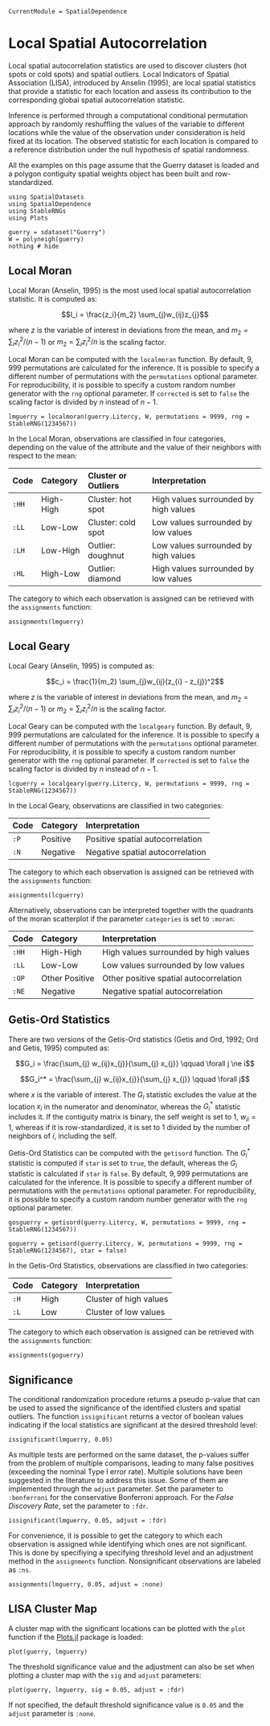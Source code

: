 ```@meta
CurrentModule = SpatialDependence
```

# Local Spatial Autocorrelation

Local spatial autocorrelation statistics are used to discover clusters (hot spots or cold spots) and spatial outliers. Local Indicators of Spatial Association (LISA), introduced by Anselin (1995), are local spatial statistics that provide a statistic for each location and assess its contribution to the corresponding global spatial autocorrelation statistic.

Inference is performed through a computational conditional permutation approach by randomly reshuffling the values of the variable to different locations while the value of the observation under consideration is held fixed at its location. The observed statistic for each location is compared to a reference distribution under the null hypothesis of spatial randomness.

All the examples on this page assume that the Guerry dataset is loaded and a polygon contiguity spatial weights object has been built and row-standardized.
```@example lscor
using SpatialDatasets
using SpatialDependence
using StableRNGs
using Plots

guerry = sdataset("Guerry")
W = polyneigh(guerry) 
nothing # hide
```

## Local Moran

Local Moran (Anselin, 1995) is the most used local spatial autocorrelation statistic. It is computed as:
```math
I_i = \frac{z_i}{m_2} \sum_{j}w_{ij}z_{j}
```
where $z$ is the variable of interest in deviations from the mean, and $m_2 = \sum_{i}z_i^{2} / (n - 1)$ or  $m_2 = \sum_{i}z_i^{2} / n$ is the scaling factor.

Local Moran can be computed with the `localmoran` function. By default, $9,999$ permutations are calculated for the inference. It is possible to specify a different number of permutations with the `permutations` optional parameter. For reproducibility, it is possible to specify a custom random number generator with the `rng` optional parameter. If `corrected` is set to `false` the scaling factor is divided by $n$ instead of $n - 1$.
```@example lscor
lmguerry = localmoran(guerry.Litercy, W, permutations = 9999, rng = StableRNG(1234567))
```

In the Local Moran, observations are classified in four categories, depending on the value of the attribute and the value of their neighbors with respect to the mean:

| Code   | Category    | Cluster or Outliers | Interpretation                         |
|:-------|:------------|:--------------------|:---------------------------------------|
| `:HH`  | High-High   | Cluster: hot spot   | High values surrounded by high values  |
| `:LL`  | Low-Low     | Cluster: cold spot  | Low values surrounded by low values    |
| `:LH`  | Low-High    | Outlier: doughnut   | Low values surrounded by high values   |
| `:HL`  | High-Low    | Outlier: diamond    | High values surrounded by low values   |

The category to which each observation is assigned can be retrieved with the `assignments` function:
```@example lscor
assignments(lmguerry)
```

## Local Geary

Local Geary (Anselin, 1995) is computed as:
```math
c_i = \frac{1}{m_2} \sum_{j}w_{ij}(z_{i} - z_{j})^2
```
where $z$ is the variable of interest in deviations from the mean, and $m_2 = \sum_{i}z_i^{2} / (n - 1)$ or  $m_2 = \sum_{i}z_i^{2} / n$ is the scaling factor.

Local Geary can be computed with the `localgeary` function. By default, $9,999$ permutations are calculated for the inference. It is possible to specify a different number of permutations with the `permutations` optional parameter. For reproducibility, it is possible to specify a custom random number generator with the `rng` optional parameter. If `corrected` is set to `false` the scaling factor is divided by $n$ instead of $n - 1$.
```@example lscor
lcguerry = localgeary(guerry.Litercy, W, permutations = 9999, rng = StableRNG(1234567))
```

In the Local Geary, observations are classified in two categories:

| Code   | Category    | Interpretation                         |
|:-------|:------------|:---------------------------------------|
| `:P`   | Positive    | Positive spatial autocorrelation       |
| `:N`   | Negative    | Negative spatial autocorrelation       |

The category to which each observation is assigned can be retrieved with the `assignments` function:
```@example lscor
assignments(lcguerry)
```

Alternatively, observations can be interpreted together with the quadrants of the moran scatterplot if the parameter `categories` is set to `:moran`:

| Code   | Category       | Interpretation                         |
|:-------|:---------------|:---------------------------------------|
| `:HH`  | High-High      | High values surrounded by high values  |
| `:LL`  | Low-Low        | Low values surrounded by low values    |
| `:OP`  | Other Positive | Other positive spatial autocorrelation |
| `:NE`  | Negative       | Negative spatial autocorrelation       |

## Getis-Ord Statistics

There are two versions of the Getis-Ord statistics (Getis and Ord, 1992; Ord and Getis, 1995) computed as:
```math
G_i = \frac{\sum_{j} w_{ij}x_{j}}{\sum_{j} x_{j}} \qquad \forall j \ne i
```

```math
G_i^* = \frac{\sum_{j} w_{ij}x_{j}}{\sum_{j} x_{j}} \qquad \forall j
```
where $x$ is the variable of interest. The $G_i$ statistic excludes the value at the location $x_i$ in the numerator and denominator, whereas the $G_i^*$ statistic includes it. If the contiguity matrix is binary, the self weight is set to $1$, $w_{ii} = 1$, whereas if it is row-standardized, it is set to $1$ divided by the number of neighbors of $i$, including the self.

Getis-Ord Statistics can be computed with the `getisord` function. The $G_i^*$ statistic is computed if `star` is set to `true`, the default, whereas the $G_i$ statistic is calculated if `star` is `false`. By default, $9,999$ permutations are calculated for the inference. It is possible to specify a different number of permutations with the `permutations` optional parameter. For reproducibility, it is possible to specify a custom random number generator with the `rng` optional parameter.
```@example lscor
gosguerry = getisord(guerry.Litercy, W, permutations = 9999, rng = StableRNG(1234567))
```

```@example lscor
goguerry = getisord(guerry.Litercy, W, permutations = 9999, rng = StableRNG(1234567), star = false)
```

In the Getis-Ord Statistics, observations are classified in two categories:

| Code   | Category    | Interpretation                         |
|:-------|:------------|:---------------------------------------|
| `:H`   | High        | Cluster of high values                 |
| `:L`   | Low         | Cluster of low values                  |

The category to which each observation is assigned can be retrieved with the `assignments` function:
```@example lscor
assignments(goguerry)
```

## Significance

The conditional randomization procedure returns a pseudo p-value that can be used to assed the significance of the identified clusters and spatial outliers. The function `issignificant` returns a vector of boolean values indicating if the local statistics are significant at the desired threshold level:
```@example lscor
issignificant(lmguerry, 0.05)
```

As multiple tests are performed on the same dataset, the p-values suffer from the problem of multiple comparisons, leading to many false positives (exceeding the nominal Type I error rate). Multiple solutions have been suggested in the literature to address this issue. Some of them are implemented through the `adjust` parameter. Set the parameter to `:bonferroni` for the conservative Bonferroni approach. For the *False Discovery Rate*, set the parameter to `:fdr`. 

```@example lscor
issignificant(lmguerry, 0.05, adjust = :fdr)
```

For convenience, it is possible to get the category to which each observation is assigned while identifying which ones are not significant. This is done by specifiying a specifying threshold level and an adjustment method in the `assignments` function. Nonsignificant observations are labeled as `:ns`.
```@example lscor
assignments(lmguerry, 0.05, adjust = :none)
```

## LISA Cluster Map

A cluster map with the significant locations can be plotted with the `plot` function if the [Plots.jl](http://docs.juliaplots.org) package is loaded:
```@example lscor
plot(guerry, lmguerry)
```

The threshold significance value and the adjustment can also be set when plotting a cluster map with the `sig` and `adjust` parameters:
```@example lscor
plot(guerry, lmguerry, sig = 0.05, adjust = :fdr)
```

If not specified, the default threshold significance  value is `0.05` and the `adjust` parameter is `:none`.
